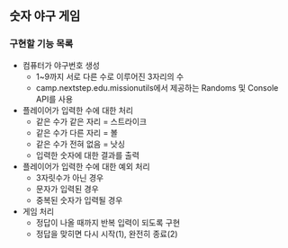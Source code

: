 ## 숫자 야구 게임

### 구현할 기능 목록
* 컴퓨터가 야구번호 생성
  * 1~9까지 서로 다른 수로 이루어진 3자리의 수
  * camp.nextstep.edu.missionutils에서 제공하는 Randoms 및 Console API를 사용
* 플레이어가 입력한 수에 대한 처리
  * 같은 수가 같은 자리 = 스트라이크
  * 같은 수가 다른 자리 = 볼
  * 같은 수가 전혀 없음 = 낫싱
  * 입력한 숫자에 대한 결과를 출력
* 플레이어가 입력한 수에 대한 예외 처리
  * 3자릿수가 아닌 경우
  * 문자가 입력된 경우
  * 중복된 숫자가 입력될 경우
* 게임 처리
  * 정답이 나올 때까지 반복 입력이 되도록 구현
  * 정답을 맞히면 다시 시작(1), 완전히 종료(2)